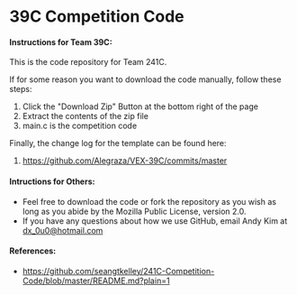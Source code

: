 # 39C Competition Code
 
#### Instructions for Team 39C:

This is the code repository for Team 241C.
 
If for some reason you want to download the code manually, follow these steps:
  1. Click the "Download Zip" Button at the bottom right of the page
  2. Extract the contents of the zip file
  3. main.c is the competition code
 
Finally, the change log for the template can be found here:
  1. https://github.com/Alegraza/VEX-39C/commits/master
 
 
#### Intructions for Others:
  * Feel free to download the code or fork the repository as you wish as long as you abide by the Mozilla Public License, version 2.0.
  * If you have any questions about how we use GitHub, email Andy Kim at dx_0u0@hotmail.com

#### References:
  * https://github.com/seangtkelley/241C-Competition-Code/blob/master/README.md?plain=1

<!-- 코멘트 by Joon -->
<!-- 코멘트 by Joon -->
<!-- HI -->
<!-- Comment by Joon -->
